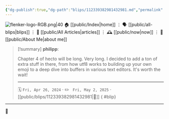```yaml
---
{"dg-publish":true,"dg-path":"blips/112339382981432981.md","permalink":"/blips/112339382981432981/","title":"philipp on mastodon @ 2024-04-26"}
---
```



<div class="transclusion internal-embed is-loaded"><div class="markdown-embed">




![flenker-logo-RGB.png|40](/img/user/attachments/flenker-logo-RGB.png)
🏠 [[public/Index\|home]]  ⋮ 🗣️ [[public/all-blips\|blips]] ⋮  📝 [[public/All Articles\|articles]]  ⋮ 🕰️ [[public/now\|now]] ⋮ 🪪 [[public/About Me\|about me]]


</div></div>


> [!summary] **philipp**:
>
> Chapter 4 of hecto will be long. Very long. I decided to add a ton of extra stuff in there, from how utf8 works to building up your own emoji to a deep dive into buffers in various text editors. It's worth the wait!
> - - -
>
> 🗓️ <code>Fri, Apr 26, 2024</code>  · ✏️ <code> Fri, May 2, 2025</code>  · [[public/blips/112339382981432981\|🔗]]
{ #blip}


- - -

 👾
